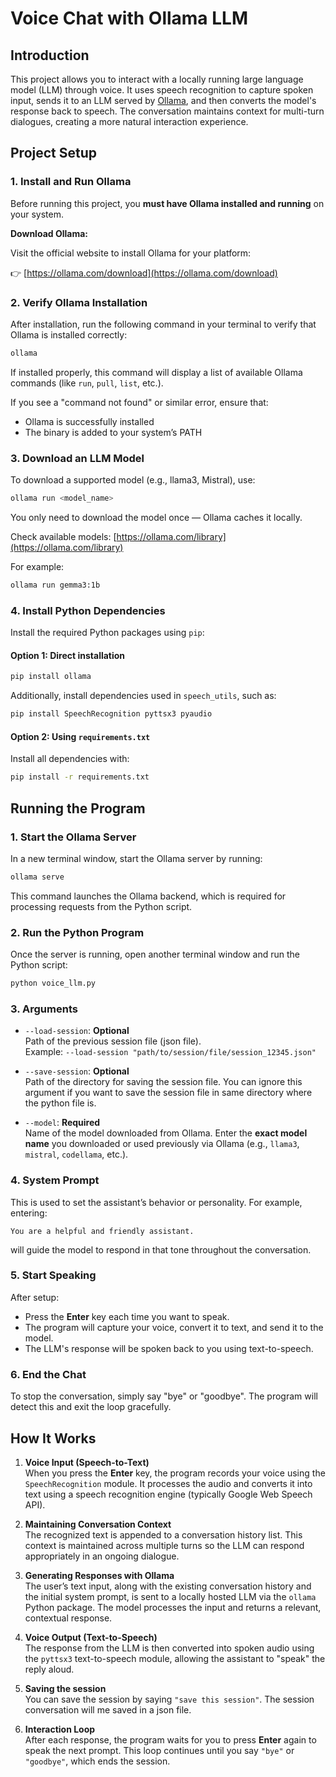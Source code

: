# Voice Chat with Ollama LLM

## Introduction

This project allows you to interact with a locally running large language model (LLM) through voice. It uses speech recognition to capture spoken input, sends it to an LLM served by [Ollama](https://ollama.com/), and then converts the model's response back to speech. The conversation maintains context for multi-turn dialogues, creating a more natural interaction experience.


## Project Setup

### 1. Install and Run Ollama

Before running this project, you **must have Ollama installed and running** on your system.

**Download Ollama:**

Visit the official website to install Ollama for your platform:

👉 [https://ollama.com/download](https://ollama.com/download)

### 2. Verify Ollama Installation

After installation, run the following command in your terminal to verify that Ollama is installed correctly:

```bash
ollama
```

If installed properly, this command will display a list of available Ollama commands (like `run`, `pull`, `list`, etc.).

If you see a "command not found" or similar error, ensure that:
- Ollama is successfully installed
- The binary is added to your system’s PATH

### 3. Download an LLM Model

To download a supported model (e.g., llama3, Mistral), use:

```bash
ollama run <model_name>
```

You only need to download the model once — Ollama caches it locally.

Check available models: [https://ollama.com/library](https://ollama.com/library)

For example:

```bash
ollama run gemma3:1b
```

### 4. Install Python Dependencies

Install the required Python packages using `pip`:

#### Option 1: Direct installation

```bash
pip install ollama
```

Additionally, install dependencies used in `speech_utils`, such as:

```bash
pip install SpeechRecognition pyttsx3 pyaudio
```

#### Option 2: Using `requirements.txt`

Install all dependencies with:

```bash
pip install -r requirements.txt
```

## Running the Program

### 1. Start the Ollama Server

In a new terminal window, start the Ollama server by running:

```bash
ollama serve
```

This command launches the Ollama backend, which is required for processing requests from the Python script.


### 2. Run the Python Program

Once the server is running, open another terminal window and run the Python script:

```bash
python voice_llm.py
```


### 3. Arguments

- `--load-session`: **Optional**  
Path of the previous session file (json file).  
Example: `--load-session "path/to/session/file/session_12345.json"`

- `--save-session`: **Optional**  
Path of the directory for saving the session file. You can ignore this argument if you want to save the session file in same directory where the python file is.

- `--model`: **Required**  
Name of the model downloaded from Ollama. Enter the **exact model name** you downloaded or used previously via Ollama (e.g., `llama3`, `mistral`, `codellama`, etc.).


### 4. System Prompt

This is used to set the assistant’s behavior or personality.
For example, entering:

```
You are a helpful and friendly assistant.
```

will guide the model to respond in that tone throughout the conversation.


### 5. Start Speaking

After setup:

* Press the **Enter** key each time you want to speak.
* The program will capture your voice, convert it to text, and send it to the model.
* The LLM's response will be spoken back to you using text-to-speech.


### 6. End the Chat

To stop the conversation, simply say "bye" or "goodbye". The program will detect this and exit the loop gracefully.


## How It Works

1. **Voice Input (Speech-to-Text)**  
   When you press the **Enter** key, the program records your voice using the `SpeechRecognition` module. It processes the audio and converts it into text using a speech recognition engine (typically Google Web Speech API).

2. **Maintaining Conversation Context**  
   The recognized text is appended to a conversation history list. This context is maintained across multiple turns so the LLM can respond appropriately in an ongoing dialogue.

3. **Generating Responses with Ollama**  
   The user’s text input, along with the existing conversation history and the initial system prompt, is sent to a locally hosted LLM via the `ollama` Python package. The model processes the input and returns a relevant, contextual response.

4. **Voice Output (Text-to-Speech)**  
   The response from the LLM is then converted into spoken audio using the `pyttsx3` text-to-speech module, allowing the assistant to "speak" the reply aloud.

5. **Saving the session**  
   You can save the session by saying `"save this session"`. The session conversation will me saved in a json file.

6. **Interaction Loop**  
   After each response, the program waits for you to press **Enter** again to speak the next prompt. This loop continues until you say `"bye"` or `"goodbye"`, which ends the session.

